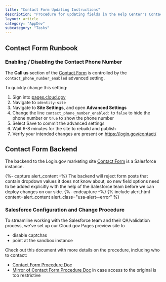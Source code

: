 ```yaml
---
title: "Contact Form Updating Instructions"
description: "Procedure for updating fields in the Help Center's Contact Form"
layout: article
category: "AppDev"
subcategory: "Tasks"
---
```


## Contact Form Runbook

### Enabling / Disabling the Contact Phone Number

The **Call us** section of the [Contact Form](https://login.gov/contact/) is
controlled by the `contact_phone_number_enabled` advanced setting.

To quickly change this setting:
1. Sign into [pages.cloud.gov](https://pages.cloud.gov)
1. Navigate to `identity-site`
1. Navigate to __Site Settings__, and open __Advanced Settings__
1. Change the line `contact_phone_number_enabled:` to `false` to hide the phone number or `true` to show the phone number
1. Select Save to commit the advanced settings
1. Wait 6-8 minutes for the site to rebuild and publish
1. Verify your intended changes are present on <https://login.gov/contact/>

## Contact Form Backend

The backend to the Login.gov marketing site [Contact Form](https://login.gov/contact/) is
a Salesforce instance.

{%- capture alert_content -%}
The backend will reject form posts that contain dropdown values it does not know about,
so new field options need to be added explicitly with the help of the Salesforce team
before we can deploy changes on our side.
{%- endcapture -%}
{% include alert.html content=alert_content alert_class="usa-alert--error" %}

### Salesforce Configuration and Change Procedure

To streamline working with the Salesforce team and their QA/validation process,
we've set up our Cloud.gov Pages preview site to

- disable captchas
- point at the sandbox instance

Check out this document with more details on the procedure, including who to contact:

- [Contact Form Procedure Doc][procedure]
- [Mirror of Contact Form Procedure Doc][procedure-mirror] in case access to the original
  is too restrictive

[procedure]: https://docs.google.com/document/d/1mMbDFzbzVKn1A1W87XFHakr-oz1-WKxBPQ3cT9VbEH4/edit
[procedure-mirror]: https://docs.google.com/document/d/1hQN8Az_ibSNf_c-iMR2RhRSZzz-RQtk6mZJW00-Cd2c/edit
